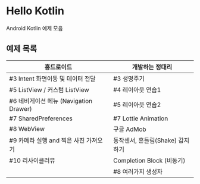 # Hello Kotlin
Android Kotlin 예제 모음

## 예제 목록
|홍드로이드|개발하는 정대리|
|------|---|
|#3 Intent 화면이동 및 데이터 전달|#3 생명주기|
|#5 ListView / 커스텀 ListView|#4 레이아웃 연습1|
|#6 네비게이션 메뉴 (Navigation Drawer)|#5 레이아웃 연습2|
|#7 SharedPreferences|#7 Lottie Animation|
|#8 WebView|구글 AdMob|
|#9 카메라 실행 and 찍은 사진 가져오기|동작센서, 흔들림(Shake) 감지하기|
|#10 리사이클러뷰|Completion Block (비동기)|
||#8 여러가지 생성자|
